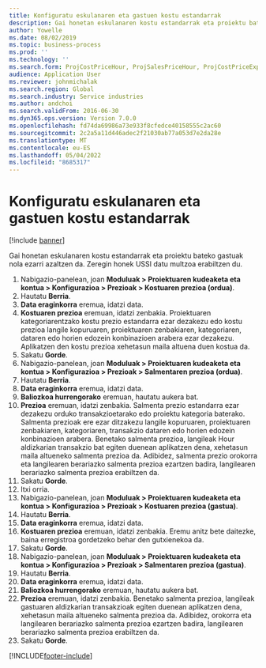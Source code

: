```yaml
---
title: Konfiguratu eskulanaren eta gastuen kostu estandarrak
description: Gai honetan eskulanaren kostu estandarrak eta proiektu bateko gastuak nola ezarri azaltzen da.
author: Yowelle
ms.date: 08/02/2019
ms.topic: business-process
ms.prod: ''
ms.technology: ''
ms.search.form: ProjCostPriceHour, ProjSalesPriceHour, ProjCostPriceExpense, ProjSalesPriceCost
audience: Application User
ms.reviewer: johnmichalak
ms.search.region: Global
ms.search.industry: Service industries
ms.author: andchoi
ms.search.validFrom: 2016-06-30
ms.dyn365.ops.version: Version 7.0.0
ms.openlocfilehash: fd74da69986a73e933f8cfedce40158555c2ac60
ms.sourcegitcommit: 2c2a5a11d446adec2f21030ab77a053d7e2da28e
ms.translationtype: MT
ms.contentlocale: eu-ES
ms.lasthandoff: 05/04/2022
ms.locfileid: "8685317"
---
```

# <a name="configure-standard-costs-for-labor-and-expenses"></a>Konfiguratu eskulanaren eta gastuen kostu estandarrak

[!include [banner](../../includes/banner.md)]

Gai honetan eskulanaren kostu estandarrak eta proiektu bateko gastuak nola ezarri azaltzen da. Zeregin honek USSI datu multzoa erabiltzen du.

1. Nabigazio-panelean, joan **Moduluak > Proiektuaren kudeaketa eta kontua > Konfigurazioa > Prezioak > Kostuaren prezioa (ordua)**.
2. Hautatu **Berria**.
3. **Data eraginkorra** eremua, idatzi data.
4. **Kostuaren prezioa** eremuan, idatzi zenbakia. Proiektuaren kategoriarentzako kostu prezio estandarra ezar dezakezu edo kostu prezioa langile kopuruaren, proiektuaren zenbakiaren, kategoriaren, dataren edo horien edozein konbinazioen arabera ezar dezakezu. Aplikatzen den kostu prezioa xehetasun maila altuena duen kostua da.  
5. Sakatu **Gorde**.
6. Nabigazio-panelean, joan **Moduluak > Proiektuaren kudeaketa eta kontua > Konfigurazioa > Prezioak > Salmentaren prezioa (ordua)**.
7. Hautatu **Berria**.
8. **Data eraginkorra** eremua, idatzi data.
9. **Baliozkoa hurrengorako** eremuan, hautatu aukera bat.
10. **Prezioa** eremuan, idatzi zenbakia. Salmenta prezio estandarra ezar dezakezu orduko transakzioetarako edo proiektu kategoria baterako. Salmenta prezioak ere ezar ditzakezu langile kopuruaren, proiektuaren zenbakiaren, kategoriaren, transakzio dataren edo horien edozein konbinazioen arabera. Benetako salmenta prezioa, langileak Hour aldizkarian transakzio bat egiten duenean aplikatzen dena, xehetasun maila altueneko salmenta prezioa da. Adibidez, salmenta prezio orokorra eta langilearen berariazko salmenta prezioa ezartzen badira, langilearen berariazko salmenta prezioa erabiltzen da.  
11. Sakatu **Gorde**.
12. Itxi orria.
13. Nabigazio-panelean, joan **Moduluak > Proiektuaren kudeaketa eta kontua > Konfigurazioa > Prezioak > Kostuaren prezioa (gastua)**.
14. Hautatu **Berria**.
15. **Data eraginkorra** eremua, idatzi data.
16. **Kostuaren prezioa** eremuan, idatzi zenbakia. Eremu anitz bete daitezke, baina erregistroa gordetzeko behar den gutxienekoa da.  
17. Sakatu **Gorde**.
18. Nabigazio-panelean, joan **Moduluak > Proiektuaren kudeaketa eta kontua > Konfigurazioa > Prezioak > Salmentaren prezioa (gastua)**.
19. Hautatu **Berria**.
20. **Data eraginkorra** eremua, idatzi data.
21. **Baliozkoa hurrengorako** eremuan, hautatu aukera bat.
22. **Prezioa** eremuan, idatzi zenbakia. Benetako salmenta prezioa, langileak gastuaren aldizkarian transakzioak egiten duenean aplikatzen dena, xehetasun maila altueneko salmenta prezioa da. Adibidez, orokorra eta langilearen berariazko salmenta prezioa ezartzen badira, langilearen berariazko salmenta prezioa erabiltzen da.  
23. Sakatu **Gorde**.



[!INCLUDE[footer-include](../../includes/footer-banner.md)]